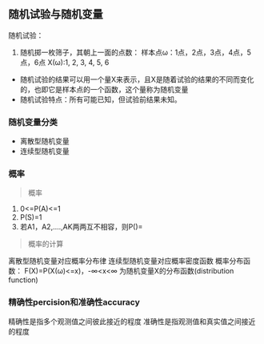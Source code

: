 ## 随机试验与随机变量
随机试验：
1. 随机掷一枚筛子，其朝上一面的点数：
样本点ω：1点，2点，3点，4点，5点，6点
X(ω):1, 2, 3, 4, 5, 6
* 随机试验的结果可以用一个量X来表示，且X是随着试验的结果的不同而变化的，也即它是样本点的一个函数，这个量称为随机变量
* 随机试验特点：所有可能已知，但试验前结果未知。
### 随机变量分类
* 离散型随机变量
* 连续型随机变量
### 概率
>概率
1. 0<=P(A)<=1
2. P(S)=1
3. 若A1，A2,....,AK两两互不相容，则P()=
>概率的计算



离散型随机变量对应概率分布律
连续型随机变量对应概率密度函数
概率分布函数：
F(X)=P(X(ω)<=x)，-∞<x<∞
为随机变量X的分布函数(distribution function)

### 精确性percision和准确性accuracy
精确性是指多个观测值之间彼此接近的程度
准确性是指观测值和真实值之间接近的程度










